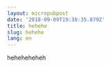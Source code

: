 ```yaml
---
layout: micropubpost
date: '2018-09-09T19:38:35.879Z'
title: hehehe
slug: hehehe
lang: en
---
```

heheheheheh
